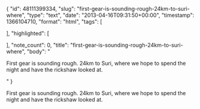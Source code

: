 {
  "id": 48111399334,
  "slug": "first-gear-is-sounding-rough-24km-to-suri-where",
  "type": "text",
  "date": "2013-04-16T09:31:50+00:00",
  "timestamp": 1366104710,
  "format": "html",
  "tags": [

  ],
  "highlighted": [

  ],
  "note_count": 0,
  "title": "first-gear-is-sounding-rough-24km-to-suri-where",
  "body": "<p>First gear is sounding rough. 24km to Suri, where we hope to spend the night and have the rickshaw looked at.</p>"
}

<p>First gear is sounding rough. 24km to Suri, where we hope to spend the night and have the rickshaw looked at.</p>